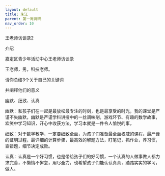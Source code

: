 ```yaml
---
layout: default
title: 朱江
parent: 第一周调研
nav_order: 10
---
```


王老师访谈录2

介绍

嘉定区青少年活动中心王老师访谈录

王老师，男，科技老师。


请你总结3个关于自己的关键词

并阐释他们的意义

幽默、细致、认真

幽默：和孩子们在一起是最放松最专注的时刻，也是最享受的时光，我的课堂是严谨不失幽默，幽默是严谨学科讲授中的一丝调味剂，游戏环节、有趣的数学故事，欢笑中学习知识，开心中收获方法，学习本就是一件令人愉悦的事。

细致：对于数学教学，一定要细致全面，为孩子们准备最全面权威的课程，最严谨的证明过程，最详细的计算步骤，最高效的解题方法，盯笔记，抓作业，养习惯，查错题，细节决定成败。

认真：认真是一个好习惯，也是带给孩子们的好习惯，一个认真的人做事做人都力求完善，不懒惰不懈怠，用尽全力，也希望孩子们能认认真真，踏踏实实的学习，做人。



